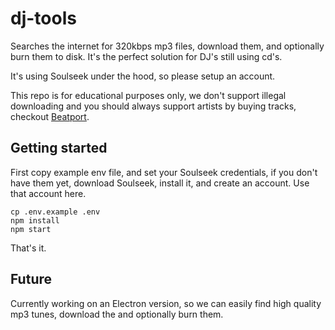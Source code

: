 # dj-tools
Searches the internet for 320kbps mp3 files, download them, and optionally burn them to disk. It's the perfect solution for DJ's still using cd's.

It's using Soulseek under the hood, so please setup an account.

This repo is for educational purposes only, we don't support illegal downloading and you should always support artists by buying tracks, checkout [Beatport](http://beatport.com).

## Getting started

First copy example env file, and set your Soulseek credentials, if you don't have them yet, download Soulseek, install it, and create an account. Use that account here.

```
cp .env.example .env
npm install
npm start
```

That's it.

## Future

Currently working on an Electron version, so we can easily find high quality mp3 tunes, download the and optionally burn them.
